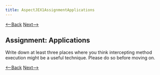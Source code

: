 ```yaml
---
title: AspectJEX1AssignmentApplications
---
```

[<--Back](AspectJEX1ApplyYourself) [Next-->](AspectJEX1ApplicationsOfMethodExecution)

## Assignment: Applications
Write down at least three places where you think intercepting method execution might be a useful technique. Please do so before moving on.

[<--Back](AspectJEX1ApplyYourself) [Next-->](AspectJEX1ApplicationsOfMethodExecution)
